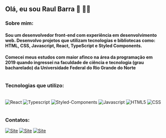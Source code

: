 
## Olá, eu sou Raul Barra 👋 👨‍💻

### Sobre mim:

#### Sou um desenvolvedor front-end com experiência em desenvolvimento web. Desenvolvo projetos que utilizam tecnologias e bibliotecas como: HTML, CSS, Javascript, React, TypeScript e Styled Components.

#### Comecei meus estudos com maior afinco na área da programação em 2019 quando ingressei na faculdade de ciência e tecnologia (grau bacharelado) da Universidade Federal do Rio Grande do Norte

#

### Tecnologias que utilizo:

<div style = "display: inline-block"><br/>
    <img align="center" alt="React" src="https://img.shields.io/badge/React-20232A?style=for-the-badge&logo=react&logoColor=61DAFB">
    <img align="center" alt="Typescript" src="https://img.shields.io/badge/TypeScript-007ACC?style=for-the-badge&logo=typescript&logoColor=white">
    <img align="center" alt="Styled-Components" src="https://img.shields.io/badge/styled--components-DB7093?style=for-the-badge&logo=styled-components&logoColor=white">
    <img align="center" alt="Javascript" src="https://img.shields.io/badge/JavaScript-F7DF1E?style=for-the-badge&logo=javascript&logoColor=black">
</div>

<div style = "display: inline-block"><br/>
    <img align="center" alt="HTML5" src="https://img.shields.io/badge/HTML5-E34F26?style=for-the-badge&logo=html5&logoColor=white">
    <img align="center" alt="CSS" src="https://img.shields.io/badge/CSS3-1572B6?style=for-the-badge&logo=css3&logoColor=white">
</div>

#

### Contatos:

[![Site](https://img.shields.io/badge/website-000000?style=for-the-badge&logo=About.me&logoColor=white)](https://portfolio-seven-tau-69.vercel.app/)
[![Site](https://img.shields.io/badge/Gmail-D14836?style=for-the-badge&logo=gmail&logoColor=white)](mailto:raulvlb1942000@gmail.com)
[![Site](https://img.shields.io/badge/Instagram-E4405F?style=for-the-badge&logo=instagram&logoColor=white)](https://www.instagram.com/raulvlb/)

#

<!-- ![Raul GitHub stats](https://github-readme-stats.vercel.app/api?username=raulvlb&show_icons=true&theme=tokyonight) -->

<!-- [![Readme Card](https://github-readme-stats.vercel.app/api/pin/?username=raulvlb&repo=DSmovie)](https://github.com/raulvlb/DSmovie) -->
